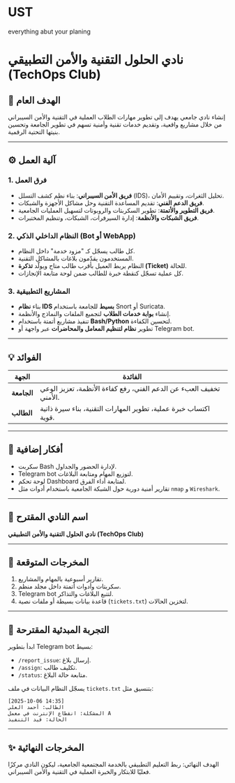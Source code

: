 # UST
everything abut your planing

# نادي الحلول التقنية والأمن التطبيقي (TechOps Club)

## 🎯 الهدف العام
إنشاء نادي جامعي يهدف إلى تطوير مهارات الطلاب العملية في التقنية والأمن السيبراني من خلال مشاريع واقعية،
وتقديم خدمات تقنية وأمنية تسهم في تطوير الجامعة وتحسين بنيتها التحتية الرقمية.

---

## ⚙️ آلية العمل

### 1. فرق العمل
- **فريق الأمن السيبراني**: بناء نظم كشف التسلل (IDS)، تحليل الثغرات، وتقييم الأمان.
- **فريق الدعم الفني**: تقديم المساعدة التقنية وحل مشاكل الأجهزة والشبكات.
- **فريق التطوير والأتمتة**: تطوير السكربتات والروبوتات لتسهيل العمليات الجامعية.
- **فريق الشبكات والأنظمة**: إدارة السيرفرات، الشبكات، وتنظيم المختبرات.

### 2. النظام الداخلي الذكي (Bot أو WebApp)
- كل طالب يسجّل كـ "مزود خدمة" داخل النظام.
- المستخدمون يقدّمون بلاغات بالمشاكل التقنية.
- النظام يربط العميل بأقرب طالب متاح ويولّد **تذكرة (Ticket)** للحالة.
- كل عملية تسجّل كنقطة خبرة للطالب ضمن لوحة متابعة الإنجازات.

### 3. المشاريع التطبيقية
- بناء **نظام IDS بسيط** للجامعة باستخدام Snort أو Suricata.
- إنشاء **بوابة خدمات الطلاب** لتجميع الملفات والنماذج والأنظمة.
- تنفيذ مشاريع أتمتة باستخدام **Bash/Python** لتحسين الكفاءة.
- تطوير **نظام لتنظيم المعامل والمحاضرات** عبر واجهة أو Telegram bot.

---

## 💡 الفوائد

| الجهة | الفائدة |
|-------|----------|
| **الجامعة** | تخفيف العبء عن الدعم الفني، رفع كفاءة الأنظمة، تعزيز الوعي الأمني. |
| **الطالب** | اكتساب خبرة عملية، تطوير المهارات التقنية، بناء سيرة ذاتية قوية. |

---

## 🧩 أفكار إضافية
- سكربت Bash لإدارة الحضور والجداول.
- Telegram bot لتوزيع المهام ومتابعة البلاغات.
- لوحة تحكم Dashboard لمتابعة أداء الفرق.
- تقارير أمنية دورية حول الشبكة الجامعية باستخدام أدوات مثل `nmap` و `Wireshark`.

---

## 🪪 اسم النادي المقترح
**نادي الحلول التقنية والأمن التطبيقي (TechOps Club)**

---

## 📄 المخرجات المتوقعة
1. تقارير أسبوعية بالمهام والمشاريع.
2. سكربتات وأدوات أتمتة داخل مجلد منظم.
3. Telegram bot لتتبع البلاغات والتذاكر.
4. قاعدة بيانات بسيطة أو ملفات نصية (`tickets.txt`) لتخزين الحالات.

---

## 🔐 التجربة المبدئية المقترحة
ابدأ بتطوير Telegram bot بسيط:
- `/report_issue`: إرسال بلاغ.
- `/assign`: تكليف طالب.
- `/status`: متابعة حالة البلاغ.

يسجّل النظام البيانات في ملف `tickets.txt` بتنسيق مثل:

```
[2025-10-06 14:35]
الطالب: أحمد العلي
المشكلة: انقطاع الإنترنت في معمل A
الحالة: قيد التنفيذ
```

---

## ✨ المخرجات النهائية
الهدف النهائي: ربط التعليم التطبيقي بالخدمة المجتمعية الجامعية،
ليكون النادي مركزًا فعليًا للابتكار والخبرة العملية في التقنية والأمن السيبراني.
